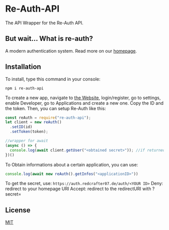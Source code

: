 # Re-Auth-API
The API Wrapper for the Re-Auth API.

## But wait... What is re-auth?
A modern authentication system. Read more on our [homepage](https://auth.redcrafter07.de).

## Installation
To install, type this command in your console:
```
npm i re-auth-api
```

To create a new app, navigate to [the Website](https://auth.redcrafter07.de), login/register, go to settings, enable Developer, go to Applications and create a new one. Copy the ID and the token. Then, you can setup Re-Auth like this:

```js
const reAuth = require("re-auth-api");
let client = new reAuth()
  .setID(id)
  .setToken(token);

//wrapper for await
(async () => {
  console.log(await client.getUser("<obtained secret>")); //if returned "Authorized!", you did everything right.
})()
```

To Obtain informations about a certain application, you can use:
```js
console.log(await new reAuth().getInfos("<applicationID>"))
```

To get the secret, use:
```https://auth.redcrafter07.de/auth/<YOUR ID>```
Deny: redirect to your homepage URI
Accept: redirect to the redirectURI with ?secret=<secret>

## License
[MIT](https://github.com/RedCrafter07/Re-Auth-API/blob/main/LICENSE)
